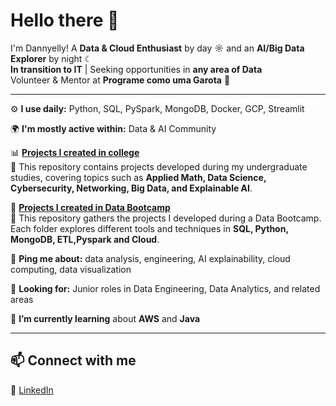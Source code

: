 # Hello there 👋
I'm Dannyelly! 
A **Data & Cloud Enthusiast** by day ☼ and an **AI/Big Data Explorer** by night ☾  
**In transition to IT** | Seeking opportunities in **any area of Data**  
Volunteer & Mentor at **Programe como uma Garota** 💖

---

⚙️ **I use daily:** Python, SQL, PySpark, MongoDB, Docker, GCP, Streamlit  

🌍 **I'm mostly active within:** Data & AI Community  
 
📊 [**Projects I created in college**](https://github.com/ddqueiro/gestao_tecnologia_da_informacao)  
📂 This repository contains projects developed during my undergraduate studies, covering topics such as **Applied Math, Data Science, Cybersecurity, Networking, Big Data, and Explainable AI**.  

🚀 [**Projects I created in Data Bootcamp**](https://github.com/ddqueiro/bootcamp_analise_de_dados/tree/main)  
📂 This repository gathers the projects I developed during a Data Bootcamp. Each folder explores different tools and techniques in **SQL, Python, MongoDB, ETL,Pyspark and Cloud**.  

💬 **Ping me about:** data analysis, engineering, AI explainability, cloud computing, data visualization  

💼 **Looking for:** Junior roles in Data Engineering, Data Analytics, and related areas  

🌱 **I’m currently learning** about **AWS** and **Java**  

---

## 📫 Connect with me
🔗 [LinkedIn](https://www.linkedin.com/in/dannyellyqueiroz/)
